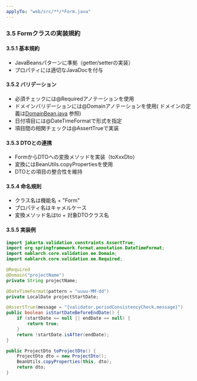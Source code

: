 ```yaml
---
applyTo: "web/src/**/*Form.java"
---
```


### 3.5 Formクラスの実装規約

#### 3.5.1 基本規約
- JavaBeansパターンに準拠（getter/setterの実装）
- プロパティには適切なJavaDocを付与

#### 3.5.2 バリデーション
- 必須チェックには@Requiredアノテーションを使用
- ドメインバリデーションには@Domainアノテーションを使用( ドメインの定義は[DomainBean.java](../../common/src/main/java/com/example/common/nablarch/validation/DomainBean.java) 参照)
- 日付項目には@DateTimeFormatで形式を指定
- 項目間の相関チェックは@AssertTrueで実装

#### 3.5.3 DTOとの連携
- FormからDTOへの変換メソッドを実装（toXxxDto）
- 変換にはBeanUtils.copyPropertiesを使用
- DTOとの項目の整合性を維持

#### 3.5.4 命名規則
- クラス名は機能名 + "Form"
- プロパティ名はキャメルケース
- 変換メソッド名はto + 対象DTOクラス名

#### 3.5.5 実装例
```java
import jakarta.validation.constraints.AssertTrue;
import org.springframework.format.annotation.DateTimeFormat;
import nablarch.core.validation.ee.Domain;
import nablarch.core.validation.ee.Required;

@Required
@Domain("projectName")
private String projectName;

@DateTimeFormat(pattern = "uuuu-MM-dd")
private LocalDate projectStartDate;

@AssertTrue(message = "{validator.periodConsistencyCheck.message}")
public boolean isStartDateBeforeEndDate() {
    if (startDate == null || endDate == null) {
        return true;
    }
    return !startDate.isAfter(endDate);
}

public ProjectDto toProjectDto() {
    ProjectDto dto = new ProjectDto();
    BeanUtils.copyProperties(this, dto);
    return dto;
}
```